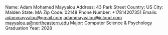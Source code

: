 Name: Adam Mohamed Mayyalou
Address: 43 Park Street
Country: US
City: Malden
State: MA
Zip Code: 02148
Phone Number: +17814207351
Emails: adammayyalou@gmail.com adammayyalou@icloud.com mayyalou.a@northeastern.edu
Major: Computer Science & Psychology
Graduation Year: 2028

